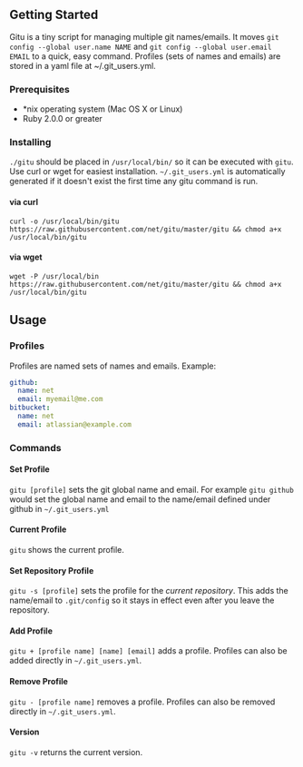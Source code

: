 ## Getting Started

Gitu is a tiny script for managing multiple git names/emails. It moves `git config --global user.name NAME` and `git config --global user.email EMAIL` to a quick, easy command. Profiles (sets of names and emails) are stored in a yaml file at ~/.git_users.yml.

### Prerequisites
- *nix operating system (Mac OS X or Linux)
- Ruby 2.0.0 or greater

### Installing
`./gitu` should be placed in `/usr/local/bin/` so it can be executed with `gitu`. Use curl or wget for easiest installation. `~/.git_users.yml` is automatically generated if it doesn't exist the first time any gitu command is run.

#### via curl

`curl -o /usr/local/bin/gitu https://raw.githubusercontent.com/net/gitu/master/gitu && chmod a+x /usr/local/bin/gitu`

#### via wget

`wget -P /usr/local/bin https://raw.githubusercontent.com/net/gitu/master/gitu && chmod a+x /usr/local/bin/gitu`

## Usage

### Profiles

Profiles are named sets of names and emails. Example:

```yaml
github:
  name: net
  email: myemail@me.com
bitbucket:
  name: net
  email: atlassian@example.com
```

### Commands

#### Set Profile

`gitu [profile]` sets the git global name and email. For example `gitu github` would set the global name and email to the name/email defined under github in `~/.git_users.yml`

#### Current Profile

`gitu` shows the current profile.

#### Set Repository Profile

`gitu -s [profile]` sets the profile for the *current repository*. This adds the name/email to `.git/config` so it stays in effect even after you leave the repository.

#### Add Profile

`gitu + [profile name] [name] [email]` adds a profile. Profiles can also be added directly in `~/.git_users.yml`.

#### Remove Profile

`gitu - [profile name]` removes a profile. Profiles can also be removed directly in `~/.git_users.yml`.

#### Version

`gitu -v` returns the current version.
